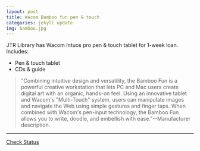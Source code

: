 ```yaml
---
layout: post
title: Wacom Bamboo fun pen & touch 
categories: jekyll update
img: bamboo.jpg
---
```


JTR Library has Wacom Intuos pro pen & touch tablet for 1-week loan.
Includes:

* Pen & touch tablet
* CDs & guide

> "Combining intuitive design and versatility, the Bamboo Fun is a powerful creative workstation that lets PC and Mac users create digital art with an organic, hands-on feel. Using an innovative tablet and Wacom's "Multi-Touch" system, users can manipulate images and navigate the Web using simple gestures and finger taps. When combined with Wacom's pen-input technology, the Bamboo Fun allows you to write, doodle, and embellish with ease."--Manufacturer description. 
___
<a href="https://vufind.carli.illinois.edu/vf-dpu/Record/dpu_1255138" target="_blank" class="btn btn-primary btn-lg">Check Status</a>